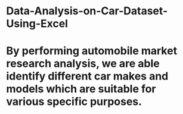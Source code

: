 # Data-Analysis-on-Car-Dataset-Using-Excel
# By performing automobile market research analysis, we are able identify different car makes and models which are suitable for various specific purposes.
